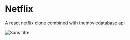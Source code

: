 # Netflix
A react netflix clone combined with themoviedatabase api <br/>

![Sans titre](https://user-images.githubusercontent.com/73282517/144598508-b40c7dd2-2583-46f0-b6ab-9e6b9c3de4cc.png)
